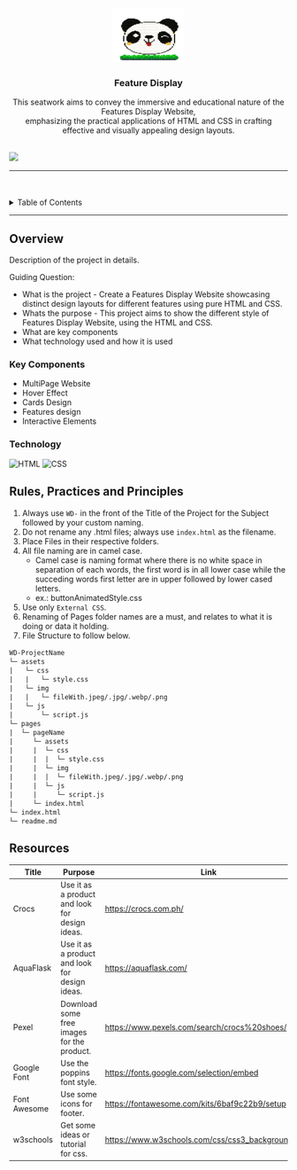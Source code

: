 <a name="readme-top">

<br/>

<br />
<div align="center">
  <a href="https://github.com/zyx-0314/">
   <img src="./assets/img/whitepanda.png" alt="Panda" width="130" height="100">
  </a>

  <h3 align="center">Feature Display</h3>
</div>
<!-- TODO: Make a short description -->
<div align="center">
  This seatwork aims to convey the immersive and educational nature of
          the Features Display Website, <br />
          emphasizing the practical applications of HTML and CSS in crafting
          effective and visually appealing design layouts.
</div>

<br />

![](https://visit-counter.vercel.app/counter.png?page=Maerona03/WD-seatwork4)

---

<br />
<br />

<!-- TODO: If you want to add more layers for your readme -->
<details>
  <summary>Table of Contents</summary>
  <ol>
    <li>
      <a href="#overview">Overview</a>
      <ol>
        <li>
          <a href="#key-components">Key Components</a>
        </li>
        <li>
          <a href="#technology">Technology</a>
        </li>
      </ol>
    </li>
    <li>
      <a href="#rule,-practices-and-principles">Rules, Practices and Principles</a>
    </li>
    <li>
      <a href="#resources">Resources</a>
    </li>
  </ol>
</details>

---

## Overview

<!-- The following are just sample -->

Description of the project in details.

Guiding Question:

- What is the project - Create a Features Display Website showcasing distinct design layouts for different features using pure HTML and CSS.
- Whats the purpose - This project aims to show the different style of Features Display Website, using the HTML and CSS.
- What are key components
- What technology used and how it is used

### Key Components

<!-- The following are just sample -->

- MultiPage Website
- Hover Effect
- Cards Design
- Features design
- Interactive Elements

### Technology

![HTML](https://img.shields.io/badge/HTML-E34F26?style=for-the-badge&logo=html5&logoColor=white)
![CSS](https://img.shields.io/badge/CSS-1572B6?style=for-the-badge&logo=css3&logoColor=white)

## Rules, Practices and Principles

1. Always use `WD-` in the front of the Title of the Project for the Subject followed by your custom naming.
2. Do not rename any .html files; always use `index.html` as the filename.
3. Place Files in their respective folders.
4. All file naming are in camel case.
   - Camel case is naming format where there is no white space in separation of each words, the first word is in all lower case while the succeding words first letter are in upper followed by lower cased letters.
   - ex.: buttonAnimatedStyle.css
5. Use only `External CSS`.
6. Renaming of Pages folder names are a must, and relates to what it is doing or data it holding.
7. File Structure to follow below.

```
WD-ProjectName
└─ assets
|   └─ css
|   |   └─ style.css
|   └─ img
|   |   └─ fileWith.jpeg/.jpg/.webp/.png
|   └─ js
|       └─ script.js
└─ pages
|  └─ pageName
|     └─ assets
|     |  └─ css
|     |  |  └─ style.css
|     |  └─ img
|     |  |  └─ fileWith.jpeg/.jpg/.webp/.png
|     |  └─ js
|     |     └─ script.js
|     └─ index.html
└─ index.html
└─ readme.md
```

## Resources

| Title        | Purpose                                        | Link                                               |
| ------------ | ---------------------------------------------- | -------------------------------------------------- |
| Crocs        | Use it as a product and look for design ideas. | https://crocs.com.ph/                              |
| AquaFlask    | Use it as a product and look for design ideas. | https://aquaflask.com/                             |
| Pexel        | Download some free images for the product.     | https://www.pexels.com/search/crocs%20shoes/       |
| Google Font  | Use the poppins font style.                    | https://fonts.google.com/selection/embed           |
| Font Awesome | Use some icons for footer.                     | https://fontawesome.com/kits/6baf9c22b9/setup      |
| w3schools    | Get some ideas or tutorial for css.            | https://www.w3schools.com/css/css3_backgrounds.asp |

